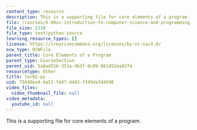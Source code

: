 ```yaml
---
content_type: resource
description: This is a supporting file for core elements of a program.
file: /courses/6-00sc-introduction-to-computer-science-and-programming-spring-2011/75648ea44a52fd47d463f349da3d4598_lec02.py
file_size: 1310
file_type: text/python-source
learning_resource_types: []
license: https://creativecommons.org/licenses/by-nc-sa/4.0/
ocw_type: OCWFile
parent_title: Core Elements of a Program
parent_type: CourseSection
parent_uid: 5a8ad51b-351a-4b3f-0c09-861452ea827d
resourcetype: Other
title: lec02.py
uid: 75648ea4-4a52-fd47-d463-f349da3d4598
video_files:
  video_thumbnail_file: null
video_metadata:
  youtube_id: null
---
```

This is a supporting file for core elements of a program.
